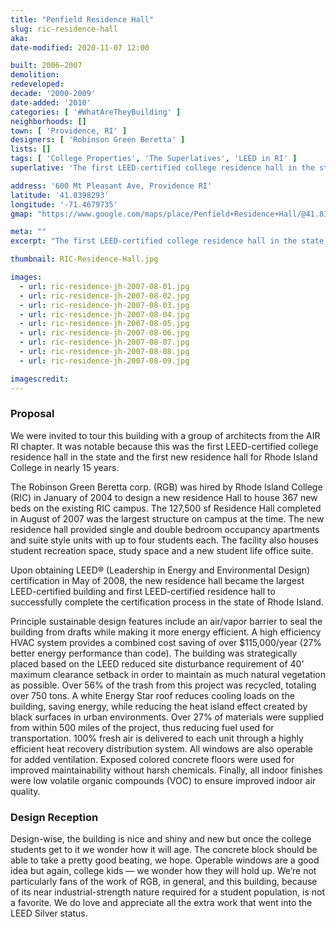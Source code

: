 ```yaml
---
title: "Penfield Residence Hall"
slug: ric-residence-hall
aka:
date-modified: 2020-11-07 12:00

built: 2006–2007
demolition: 
redeveloped: 
decade: '2000-2009'
date-added: '2010'
categories: [ '#WhatAreTheyBuilding' ]
neighborhoods: []
town: [ 'Providence, RI' ]
designers: [ 'Robinson Green Beretta' ]
lists: []
tags: [ 'College Properties', 'The Superlatives', 'LEED in RI' ]
superlative: 'The first LEED-certified college residence hall in the state'

address: '600 Mt Pleasant Ave, Providence RI'
latitude: '41.8398293'
longitude: '-71.4679735'
gmap: "https://www.google.com/maps/place/Penfield+Residence+Hall/@41.8398293,-71.4679735,19z/data=!3m1!4b1!4m5!3m4!1s0x89e445d040fa6fa7:0x520b7dc87732ba00!8m2!3d41.8398283!4d-71.4674263"

meta: ""
excerpt: "The first LEED-certified college residence hall in the state, part of the Rhode Island College campus"

thumbnail: RIC-Residence-Hall.jpg

images:
  - url: ric-residence-jh-2007-08-01.jpg
  - url: ric-residence-jh-2007-08-02.jpg
  - url: ric-residence-jh-2007-08-03.jpg
  - url: ric-residence-jh-2007-08-04.jpg
  - url: ric-residence-jh-2007-08-05.jpg
  - url: ric-residence-jh-2007-08-06.jpg
  - url: ric-residence-jh-2007-08-07.jpg
  - url: ric-residence-jh-2007-08-08.jpg
  - url: ric-residence-jh-2007-08-09.jpg

imagescredit: 
---
```


### Proposal

We were invited to tour this building with a group of architects from the AIR RI chapter. It was notable because this was the first <span class="abbr">LEED</span>-certified college residence hall in the state and the first new residence hall for Rhode Island College in nearly 15 years. 

The Robinson Green Beretta corp. (RGB) was hired by Rhode Island College (RIC) in January of 2004 to design a new residence Hall to house 367 new beds on the existing RIC campus. The 127,500 sf Residence Hall completed in August of 2007 was the largest structure on campus at the time. The new residence hall provided single and double bedroom occupancy apartments and suite style units with up to four students each. The facility also houses student recreation space, study space and a new student life office suite.

Upon obtaining <span class="abbr">LEED</span>® (Leadership in Energy and Environmental Design) certification in May of 2008, the new residence hall became the largest <span class="abbr">LEED</span>-certified building and first <span class="abbr">LEED</span>-certified residence hall to successfully complete the certification process in the state of Rhode Island.

Principle sustainable design features include an air/vapor barrier to seal the building from drafts while making it more energy efficient. A high efficiency HVAC system  provides a combined cost saving of over $115,000/year (27% better energy performance than code). The building was strategically placed based on the <span class="abbr">LEED</span> reduced site disturbance requirement of 40' maximum clearance setback in order to maintain as much natural vegetation as possible. Over 56% of the trash from this project was recycled, totaling over 750 tons. A white Energy Star roof reduces cooling loads on the building, saving energy, while reducing the heat island effect created by black surfaces in urban environments. Over 27% of materials were supplied from within 500 miles of the project, thus reducing fuel used for transportation. 100% fresh air is delivered to each unit through a highly efficient heat recovery distribution system. All windows are also operable for added ventilation. Exposed colored concrete floors were used for improved maintainability without harsh chemicals. Finally, all indoor finishes were low volatile organic compounds (VOC) to ensure improved indoor air quality.


### Design Reception

Design-wise, the building is nice and shiny and new but once the college students get to it we wonder how it will age. The concrete block should be able to take a pretty good beating, we hope. Operable windows are a good idea but again, college kids — we wonder how they will hold up. We’re not particularly fans of the work of RGB, in general, and this building, because of its near industrial-strength nature required for a student population, is not a favorite. We do love and appreciate all the extra work that went into the <span class="abbr">LEED</span> Silver status. 
